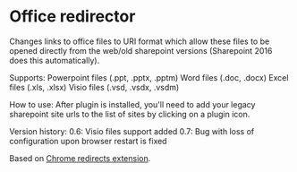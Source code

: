 Office redirector
==========

Changes links to office files to URI format which allow these files to be opened directly from the web/old sharepoint versions (Sharepoint 2016 does this automatically). 

Supports:
  Powerpoint files (.ppt, .pptx, .pptm)
  Word files (.doc, .docx)
  Excel files (.xls, .xlsx)
  Visio files (.vsd, .vsdx, .vsdm)

How to use:
  After plugin is installed, you'll need to add your legacy sharepoint site urls to the list of sites by clicking on a plugin icon.

Version history:
  0.6: Visio files support added
  0.7: Bug with loss of configuration upon browser restart is fixed

Based on [Chrome redirects extension](https://chrome.google.com/webstore/detail/switcheroo-redirector/cnmciclhnghalnpfhhleggldniplelbg?hl=en).
